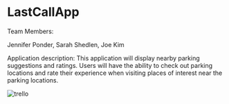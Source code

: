 # LastCallApp

Team Members:

Jennifer Ponder, Sarah Shedlen, Joe Kim

Application description: This application will display nearby parking suggestions and ratings. Users will have the ability to check out parking locations and rate their experience when visiting places of interest near the parking locations.

![trello](public/assets/trello_screenshot.jpeg)

